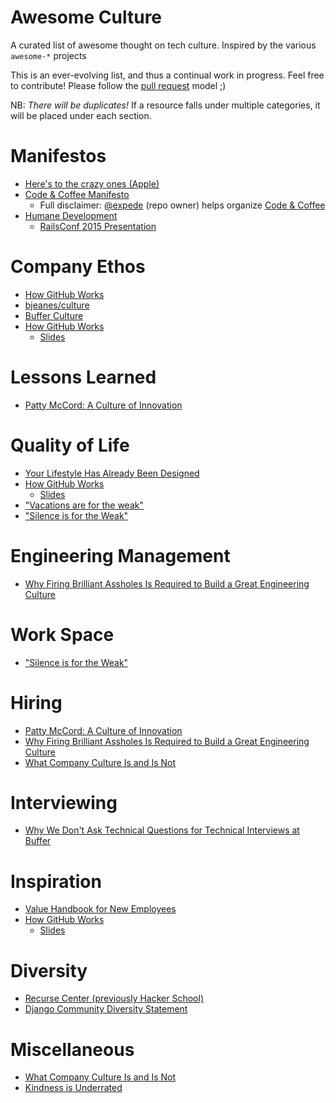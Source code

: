 # Awesome Culture
A curated list of awesome thought on tech culture. Inspired by the various `awesome-*` projects

This is an ever-evolving list, and thus a continual work in progress. Feel free to contribute! Please follow the [pull request](https://help.github.com/articles/using-pull-requests/) model ;)

NB: _There will be duplicates!_ If a resource falls under multiple categories, it will be placed under each section.

# Manifestos
- [Here's to the crazy ones (Apple)](https://www.youtube.com/watch?v=8rwsuXHA7RA)
- [Code & Coffee Manifesto](https://github.com/Code-and-Coffee-YVR/how-to-organize/blob/master/Manifesto.md)
  - Full disclaimer: [@expede](https://github.com/expede/) (repo owner) helps organize [Code & Coffee](http://www.meetup.com/Code-Coffee-Vancouver/)
- [Humane Development](http://humanedevelopment.org)
  - [RailsConf 2015 Presentation](https://www.youtube.com/watch?v=-ZLYxLjwNWo)

# Company Ethos
- [How GitHub Works](http://zachholman.com/posts/how-github-works/)
- [bjeanes/culture](https://github.com/bjeanes/culture/blob/master/culture_and_ethos.md)
- [Buffer Culture](http://www.slideshare.net/Bufferapp/buffer-culture-02)
- [How GitHub Works](https://vimeo.com/43684882)
  - [Slides](https://speakerdeck.com/holman/how-github-works-v2)

# Lessons Learned
- [Patty McCord: A Culture of Innovation](https://www.youtube.com/watch?v=o3e1lnixKBM)

# Quality of Life
- [Your Lifestyle Has Already Been Designed](http://www.raptitude.com/2010/07/your-lifestyle-has-already-been-designed/)
- [How GitHub Works](https://vimeo.com/43684882)
  - [Slides](https://speakerdeck.com/holman/how-github-works-v2)
- ["Vacations are for the weak"](http://sethbannon.com/vacations-are-for-the-weak)
- ["Silence is for the Weak"](http://blog.circleci.com/silence-is-for-the-weak/)

# Engineering Management
- [Why Firing Brilliant Assholes Is Required to Build a Great Engineering Culture](http://firstround.com/review/why-firing-brilliant-assholes-is-required-to-build-a-great-engineering-culture/)

# Work Space
- ["Silence is for the Weak"](http://blog.circleci.com/silence-is-for-the-weak/)

# Hiring
- [Patty McCord: A Culture of Innovation](https://www.youtube.com/watch?v=o3e1lnixKBM)
- [Why Firing Brilliant Assholes Is Required to Build a Great Engineering Culture](http://firstround.com/review/why-firing-brilliant-assholes-is-required-to-build-a-great-engineering-culture/)
- [What Company Culture Is and Is Not](https://moz.com/rand/what-company-culture-is-and-is-not/)

# Interviewing
- [Why We Don't Ask Technical Questions for Technical Interviews at Buffer](https://medium.com/buffer-posts/why-we-dont-ask-technical-questions-for-technical-interviews-at-buffer-73f8132a8abd)

# Inspiration
- [Value Handbook for New Employees](http://assets.sbnation.com/assets/1074301/Valve_Handbook_LowRes.pdf)
- [How GitHub Works](https://vimeo.com/43684882)
  - [Slides](https://speakerdeck.com/holman/how-github-works-v2)

# Diversity
- [Recurse Center (previously Hacker School)](https://www.recurse.com/diversity)
- [Django Community Diversity Statement](https://www.djangoproject.com/diversity/)
 
# Miscellaneous
- [What Company Culture Is and Is Not](https://moz.com/rand/what-company-culture-is-and-is-not/)
- [Kindness is Underrated](http://blog.circleci.com/kindness-is-underrated/)
